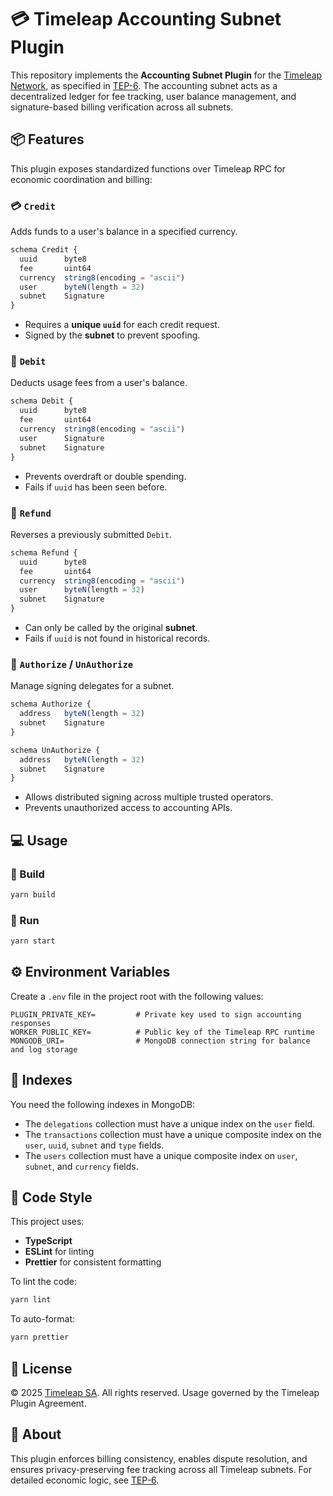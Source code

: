 # 💳 Timeleap Accounting Subnet Plugin

This repository implements the **Accounting Subnet Plugin** for the [Timeleap
Network](https://timeleap.swiss), as specified in
[TEP-6](https://timeleap.swiss/docs/tep/6). The accounting subnet acts as a
decentralized ledger for fee tracking, user balance management, and
signature-based billing verification across all subnets.

## 📦 Features

This plugin exposes standardized functions over Timeleap RPC for economic
coordination and billing:

### 💳 `Credit`

Adds funds to a user's balance in a specified currency.

```ts
schema Credit {
  uuid      byte8
  fee       uint64
  currency  string8(encoding = "ascii")
  user      byteN(length = 32)
  subnet    Signature
}
```

- Requires a **unique `uuid`** for each credit request.
- Signed by the **subnet** to prevent spoofing.

### 💾 `Debit`

Deducts usage fees from a user's balance.

```ts
schema Debit {
  uuid      byte8
  fee       uint64
  currency  string8(encoding = "ascii")
  user      Signature
  subnet    Signature
}
```

- Prevents overdraft or double spending.
- Fails if `uuid` has been seen before.

### 💸 `Refund`

Reverses a previously submitted `Debit`.

```ts
schema Refund {
  uuid      byte8
  fee       uint64
  currency  string8(encoding = "ascii")
  user      byteN(length = 32)
  subnet    Signature
}
```

- Can only be called by the original **subnet**.
- Fails if `uuid` is not found in historical records.

### 👥 `Authorize` / `UnAuthorize`

Manage signing delegates for a subnet.

```ts
schema Authorize {
  address   byteN(length = 32)
  subnet    Signature
}

schema UnAuthorize {
  address   byteN(length = 32)
  subnet    Signature
}
```

- Allows distributed signing across multiple trusted operators.
- Prevents unauthorized access to accounting APIs.

## 💻 Usage

### 🔧 Build

```bash
yarn build
```

### 🚀 Run

```bash
yarn start
```

## ⚙️ Environment Variables

Create a `.env` file in the project root with the following values:

```
PLUGIN_PRIVATE_KEY=         # Private key used to sign accounting responses
WORKER_PUBLIC_KEY=          # Public key of the Timeleap RPC runtime
MONGODB_URI=                # MongoDB connection string for balance and log storage
```

## 🥭 Indexes

You need the following indexes in MongoDB:

- The `delegations` collection must have a unique index on the `user` field.
- The `transactions` collection must have a unique composite index on the `user`, `uuid`, `subnet` and `type` fields.
- The `users` collection must have a unique composite index on `user`, `subnet`, and `currency` fields.

## 🧼 Code Style

This project uses:

- **TypeScript**
- **ESLint** for linting
- **Prettier** for consistent formatting

To lint the code:

```bash
yarn lint
```

To auto-format:

```bash
yarn prettier
```

## 📝 License

© 2025 [Timeleap SA](https://timeleap.swiss). All rights reserved. Usage
governed by the Timeleap Plugin Agreement.

## 🧐 About

This plugin enforces billing consistency, enables dispute resolution, and
ensures privacy-preserving fee tracking across all Timeleap subnets. For
detailed economic logic, see [TEP-6](https://timeleap.swiss/docs/tep/6).
